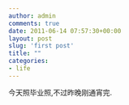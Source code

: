 ```yaml
---
author: admin
comments: true
date: 2011-06-14 07:57:30+00:00
layout: post
slug: 'first post'
title: ""
categories:
- life
---
```


今天照毕业照,不过昨晚刚通宵完.
